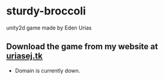 # sturdy-broccoli
unity2d game made by Eden Urias

## Download the game from my website at [uriasej.tk](https://uriasej.github.io)
* Domain is currently down.
